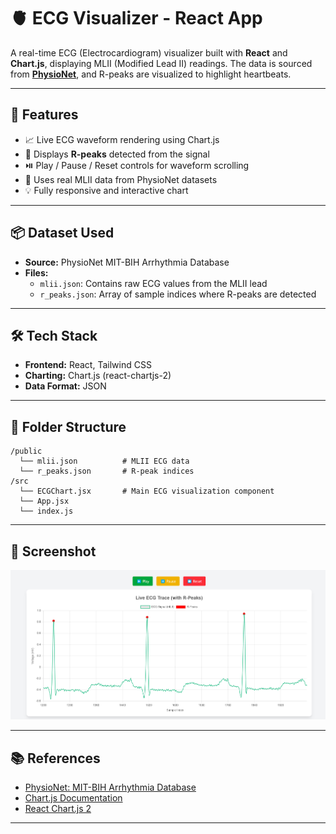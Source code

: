 # 🫀 ECG Visualizer - React App

A real-time ECG (Electrocardiogram) visualizer built with **React** and **Chart.js**, displaying MLII (Modified Lead II) readings. The data is sourced from **[PhysioNet](https://physionet.org/)**, and R-peaks are visualized to highlight heartbeats.

---

## 🚀 Features

- 📈 Live ECG waveform rendering using Chart.js
- 🧠 Displays **R-peaks** detected from the signal
- ⏯️ Play / Pause / Reset controls for waveform scrolling
- 📁 Uses real MLII data from PhysioNet datasets
- 💡 Fully responsive and interactive chart

---

## 📦 Dataset Used

- **Source:** PhysioNet MIT-BIH Arrhythmia Database
- **Files:**
  - `mlii.json`: Contains raw ECG values from the MLII lead
  - `r_peaks.json`: Array of sample indices where R-peaks are detected

---

## 🛠️ Tech Stack

- **Frontend:** React, Tailwind CSS
- **Charting:** Chart.js (react-chartjs-2)
- **Data Format:** JSON

---

## 📂 Folder Structure

```
/public
  └── mlii.json          # MLII ECG data
  └── r_peaks.json       # R-peak indices
/src
  └── ECGChart.jsx       # Main ECG visualization component
  └── App.jsx
  └── index.js
```

---

## 📸 Screenshot

![ECG Visualizer Screenshot](./public/img/ecg-preview.png)

---

## 📚 References

- [PhysioNet: MIT-BIH Arrhythmia Database](https://physionet.org/content/mitdb/1.0.0/)
- [Chart.js Documentation](https://www.chartjs.org/docs/latest/)
- [React Chart.js 2](https://react-chartjs-2.js.org/)

---